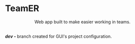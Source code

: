 <h1>TeamER</h1>
<p align="center">Web app built to make easier working in teams.</p>
<br>
<b><i>dev - </i></b>branch created for GUI's project configuration.
